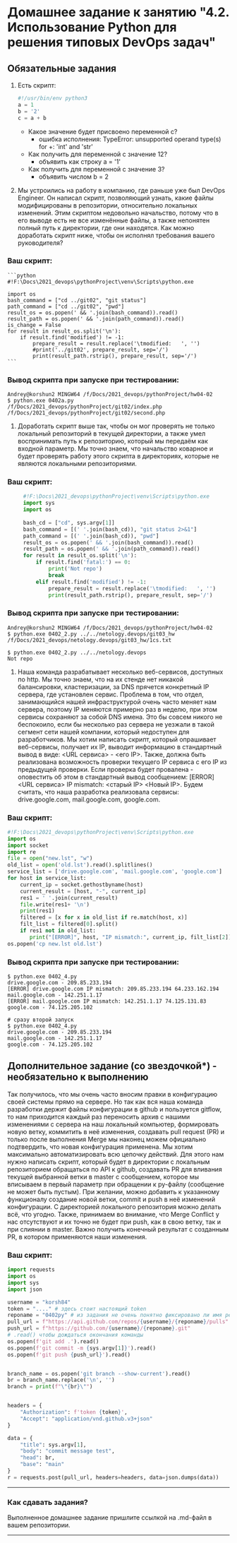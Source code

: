 # Домашнее задание к занятию "4.2. Использование Python для решения типовых DevOps задач"

## Обязательные задания

1. Есть скрипт:
	```python
    #!/usr/bin/env python3
	a = 1
	b = '2'
	c = a + b
	```
	* Какое значение будет присвоено переменной c?
		- ошибка исполнения:  TypeError: unsupported operand type(s) for +: 'int' and 'str'
	* Как получить для переменной c значение 12?
		- объявить как строку  a = '1'
	* Как получить для переменной c значение 3?
		- объявить числом b = 2

1. Мы устроились на работу в компанию, где раньше уже был DevOps Engineer. Он написал скрипт, позволяющий узнать, какие файлы модифицированы в репозитории, относительно локальных изменений. Этим скриптом недовольно начальство, потому что в его выводе есть не все изменённые файлы, а также непонятен полный путь к директории, где они находятся. Как можно доработать скрипт ниже, чтобы он исполнял требования вашего руководителя?
### Ваш скрипт:   
    ```python
    #!F:\Docs\2021_devops\pythonProject\venv\Scripts\python.exe
    
    import os
    bash_command = ["cd ../git02", "git status"]
    path_command = ["cd ../git02", "pwd"]
    result_os = os.popen(' && '.join(bash_command)).read()
    result_path = os.popen(' && '.join(path_command)).read()
    is_change = False
    for result in result_os.split('\n'):
        if result.find('modified') != -1:
            prepare_result = result.replace('\tmodified:   ', '')
            #print('../git02', prepare_result, sep='/')
            print(result_path.rstrip(), prepare_result, sep='/')
	```
### Вывод скрипта при запуске при тестировании:
```
Andrey@korshun2 MINGW64 /f/Docs/2021_devops/pythonProject/hw04-02
$ python.exe 0402a.py
/f/Docs/2021_devops/pythonProject/git02/index.php
/f/Docs/2021_devops/pythonProject/git02/second.php
```

1. Доработать скрипт выше так, чтобы он мог проверять не только локальный репозиторий в текущей директории, а также умел воспринимать путь к репозиторию, который мы передаём как входной параметр. Мы точно знаем, что начальство коварное и будет проверять работу этого скрипта в директориях, которые не являются локальными репозиториями.

### Ваш скрипт:   
```python
     #!F:\Docs\2021_devops\pythonProject\venv\Scripts\python.exe
     import sys
     import os
     
     bash_cd = ["cd", sys.argv[1]]
     bash_command = [(' '.join(bash_cd)), "git status 2>&1"]
     path_command = [(' '.join(bash_cd)), "pwd"]
     result_os = os.popen(' && '.join(bash_command)).read()
     result_path = os.popen(' && '.join(path_command)).read()
     for result in result_os.split('\n'):
         if result.find('fatal:') == 0:
             print('Not repo')
             break
         elif result.find('modified') != -1:
             prepare_result = result.replace('\tmodified:   ', '')
             print(result_path.rstrip(), prepare_result, sep='/')
```
### Вывод скрипта при запуске при тестировании:
```
Andrey@korshun2 MINGW64 /f/Docs/2021_devops/pythonProject/hw04-02
$ python.exe 0402_2.py ../../netology.devops/git03_hw
/f/Docs/2021_devops/netology.devops/git03_hw/1cs.txt

$ python.exe 0402_2.py ../../netology.devops
Not repo
```

1. Наша команда разрабатывает несколько веб-сервисов, доступных по http. Мы точно знаем, что на их стенде нет никакой балансировки, кластеризации, за DNS прячется конкретный IP сервера, где установлен сервис. Проблема в том, что отдел, занимающийся нашей инфраструктурой очень часто меняет нам сервера, поэтому IP меняются примерно раз в неделю, при этом сервисы сохраняют за собой DNS имена. Это бы совсем никого не беспокоило, если бы несколько раз сервера не уезжали в такой сегмент сети нашей компании, который недоступен для разработчиков. Мы хотим написать скрипт, который опрашивает веб-сервисы, получает их IP, выводит информацию в стандартный вывод в виде: <URL сервиса> - <его IP>. Также, должна быть реализована возможность проверки текущего IP сервиса c его IP из предыдущей проверки. Если проверка будет провалена - оповестить об этом в стандартный вывод сообщением: [ERROR] <URL сервиса> IP mismatch: <старый IP> <Новый IP>. Будем считать, что наша разработка реализовала сервисы: drive.google.com, mail.google.com, google.com.
### Ваш скрипт:  
```python
#!F:\Docs\2021_devops\pythonProject\venv\Scripts\python.exe
import os
import socket
import re
file = open("new.lst", "w")
old_list = open('old.lst').read().splitlines()
service_list = ['drive.google.com', 'mail.google.com', 'google.com']
for host in service_list:
    current_ip = socket.gethostbyname(host)
    current_result = [host, "-", current_ip]
    res1 = ' '.join(current_result)
    file.write(res1+ '\n')
    print(res1)
    filtered = [x for x in old_list if re.match(host, x)]
    filt_list = filtered[0].split()
    if res1 not in old_list:
       print("[ERROR]", host, "IP mismatch:", current_ip, filt_list[2])
os.popen('cp new.lst old.lst')
```
### Вывод скрипта при запуске при тестировании:
```
$ python.exe 0402_4.py
drive.google.com - 209.85.233.194
[ERROR] drive.google.com IP mismatch: 209.85.233.194 64.233.162.194
mail.google.com - 142.251.1.17
[ERROR] mail.google.com IP mismatch: 142.251.1.17 74.125.131.83
google.com - 74.125.205.102

# сразу второй запуск
$ python.exe 0402_4.py
drive.google.com - 209.85.233.194
mail.google.com - 142.251.1.17
google.com - 74.125.205.102
```


## Дополнительное задание (со звездочкой*) - необязательно к выполнению

Так получилось, что мы очень часто вносим правки в конфигурацию своей системы прямо на сервере. Но так как вся наша команда разработки держит файлы конфигурации в github и пользуется gitflow, то нам приходится каждый раз переносить архив с нашими изменениями с сервера на наш локальный компьютер, формировать новую ветку, коммитить в неё изменения, создавать pull request (PR) и только после выполнения Merge мы наконец можем официально подтвердить, что новая конфигурация применена. Мы хотим максимально автоматизировать всю цепочку действий. Для этого нам нужно написать скрипт, который будет в директории с локальным репозиторием обращаться по API к github, создавать PR для вливания текущей выбранной ветки в master с сообщением, которое мы вписываем в первый параметр при обращении к py-файлу (сообщение не может быть пустым). При желании, можно добавить к указанному функционалу создание новой ветки, commit и push в неё изменений конфигурации. С директорией локального репозитория можно делать всё, что угодно. Также, принимаем во внимание, что Merge Conflict у нас отсутствуют и их точно не будет при push, как в свою ветку, так и при слиянии в master. Важно получить конечный результат с созданным PR, в котором применяются наши изменения. 

### Ваш скрипт:  
```python
import requests
import os
import sys
import json

username = "korsh84"
token = "...." # здесь стоит настоящий token
reponame = "0402py" # из задания не очень понятно фиксировано ли имя репо
pull_url = f"https://api.github.com/repos/{username}/{reponame}/pulls"
push_url = f"https://github.com/{username}/{reponame}.git"
# .read() чтобы дождаться окончания команды 
os.popen(f'git add .').read()
os.popen(f'git commit -m {sys.argv[1]}').read()
os.popen(f'git push {push_url}').read()


branch_name = os.popen('git branch --show-current').read()
br = branch_name.replace('\n', '')
branch = print(f"\"{br}\"")


headers = {
    "Authorization": f'token {token}',
    "Accept": "application/vnd.github.v3+json"
}

data = {
    "title": sys.argv[1],
    "body": "commit message test",
    "head": br,
    "base": "main"
}
r = requests.post(pull_url, headers=headers, data=json.dumps(data))
```


---

### Как сдавать задания?

Выполненное домашнее задание пришлите ссылкой на .md-файл в вашем репозитории.

---
